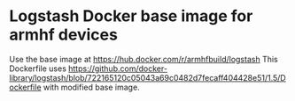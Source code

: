 # Logstash Docker base image for armhf devices

Use the base image at https://hub.docker.com/r/armhfbuild/logstash
This Dockerfile uses https://github.com/docker-library/logstash/blob/722165120c05043a69c0482d7fecaff404428e51/1.5/Dockerfile with modified base image. 
